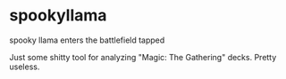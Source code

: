 # spookyllama
spooky llama enters the battlefield tapped

Just some shitty tool for analyzing "Magic: The Gathering" decks. Pretty useless.
